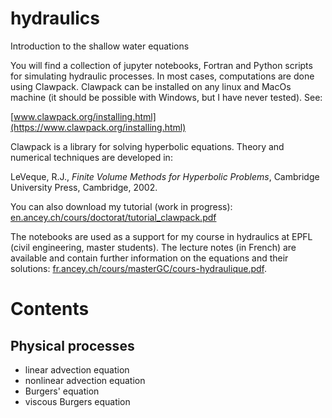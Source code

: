 # hydraulics
Introduction to the shallow water equations

You will find a collection of jupyter notebooks, Fortran and Python scripts for simulating hydraulic processes. In most cases, computations are done using Clawpack. Clawpack can be installed on any linux and MacOs machine (it should be possible with Windows, but I have never tested). See:

[www.clawpack.org/installing.html](https://www.clawpack.org/installing.html)

Clawpack is a library for solving hyperbolic equations. Theory and numerical techniques are developed in:

LeVeque, R.J., *Finite Volume Methods for Hyperbolic Problems*, Cambridge University Press, Cambridge, 2002.

You can also download my tutorial (work in progress):
[en.ancey.ch/cours/doctorat/tutorial_clawpack.pdf](http://en.ancey.ch/cours/doctorat/tutorial_clawpack.pdf)

The notebooks are used as a support for my course in hydraulics at EPFL (civil engineering, master students). The lecture notes (in French) are available and contain further information on the equations and their solutions: [fr.ancey.ch/cours/masterGC/cours-hydraulique.pdf](http://fr.ancey.ch/cours/masterGC/cours-hydraulique.pdf).

# Contents
## Physical processes
* linear advection equation
* nonlinear advection equation
* Burgers' equation
* viscous Burgers equation


